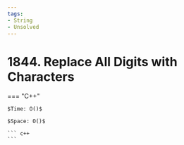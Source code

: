 ```yaml
---
tags:
- String
- Unsolved
---
```



# 1844. Replace All Digits with Characters

=== "C++"

    $Time: O()$

    $Space: O()$

    ``` c++
    ```